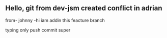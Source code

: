 ## Hello, git from dev-jsm created conflict in adrian

from- johnny
-hi iam addin this feacture branch

typing only push commit
super
